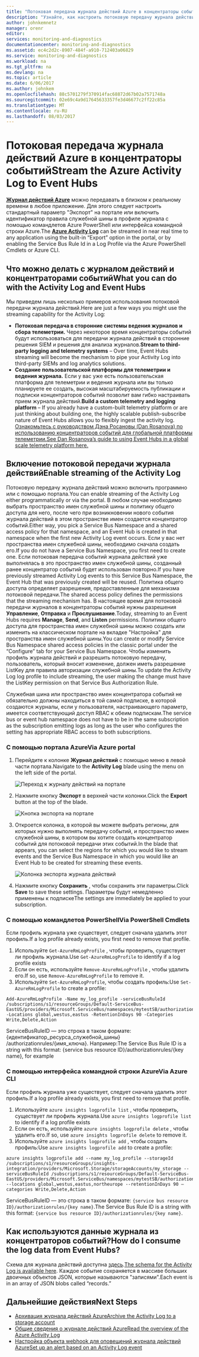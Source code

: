 ```yaml
---
title: "Потоковая передача журнала действий Azure в концентраторы событий | Документация Майкрософт"
description: "Узнайте, как настроить потоковую передачу журнала действий Azure в концентраторы событий."
author: johnkemnetz
manager: orenr
editor: 
services: monitoring-and-diagnostics
documentationcenter: monitoring-and-diagnostics
ms.assetid: ec4c2d2c-8907-484f-a910-712403a06829
ms.service: monitoring-and-diagnostics
ms.workload: na
ms.tgt_pltfrm: na
ms.devlang: na
ms.topic: article
ms.date: 6/06/2017
ms.author: johnkem
ms.openlocfilehash: 88c5701279f370914fac68872d67b02a7571748a
ms.sourcegitcommit: 02e69c4a9d17645633357fe3d46677c2ff22c85a
ms.translationtype: MT
ms.contentlocale: ru-RU
ms.lasthandoff: 08/03/2017
---
```

# <a name="stream-the-azure-activity-log-to-event-hubs"></a><span data-ttu-id="1627d-103">Потоковая передача журнала действий Azure в концентраторы событий</span><span class="sxs-lookup"><span data-stu-id="1627d-103">Stream the Azure Activity Log to Event Hubs</span></span>
<span data-ttu-id="1627d-104">[**Журнал действий Azure**](monitoring-overview-activity-logs.md) можно передавать в близком к реальному времени в любое приложение. Для этого следует настроить стандартный параметр "Экспорт" на портале или включить идентификатор правила служебной шины в профиле журнала с помощью командлетов Azure PowerShell или интерфейса командной строки Azure.</span><span class="sxs-lookup"><span data-stu-id="1627d-104">The [**Azure Activity Log**](monitoring-overview-activity-logs.md) can be streamed in near real time to any application using the built-in “Export” option in the portal, or by enabling the Service Bus Rule Id in a Log Profile via the Azure PowerShell Cmdlets or Azure CLI.</span></span>

## <a name="what-you-can-do-with-the-activity-log-and-event-hubs"></a><span data-ttu-id="1627d-105">Что можно делать с журналом действий и концентраторами событий</span><span class="sxs-lookup"><span data-stu-id="1627d-105">What you can do with the Activity Log and Event Hubs</span></span>
<span data-ttu-id="1627d-106">Мы приведем лишь несколько примеров использования потоковой передачи журнала действий.</span><span class="sxs-lookup"><span data-stu-id="1627d-106">Here are just a few ways you might use the streaming capability for the Activity Log:</span></span>

* <span data-ttu-id="1627d-107">**Потоковая передача в сторонние системы ведения журналов и сбора телеметрии.** Через некоторое время концентраторы событий будут использоваться для передачи журнала действий в сторонние решения SIEM и решения для анализа журналов.</span><span class="sxs-lookup"><span data-stu-id="1627d-107">**Stream to third-party logging and telemetry systems** – Over time, Event Hubs streaming will become the mechanism to pipe your Activity Log into third-party SIEMs and log analytics solutions.</span></span>
* <span data-ttu-id="1627d-108">**Создание пользовательской платформы для телеметрии и ведения журнала.** Если у вас уже есть пользовательская платформа для телеметрии и ведения журнала или вы только планируете ее создать, высокая масштабируемость публикации и подписки концентраторов событий позволит вам гибко настраивать прием журнала действий.</span><span class="sxs-lookup"><span data-stu-id="1627d-108">**Build a custom telemetry and logging platform** – If you already have a custom-built telemetry platform or are just thinking about building one, the highly scalable publish-subscribe nature of Event Hubs allows you to flexibly ingest the activity log.</span></span> [<span data-ttu-id="1627d-109">Ознакомьтесь с руководством Дэна Росановы (Dan Rosanova) по использованию концентраторов событий для глобальной платформы телеметрии.</span><span class="sxs-lookup"><span data-stu-id="1627d-109">See Dan Rosanova’s guide to using Event Hubs in a global scale telemetry platform here.</span></span>](https://azure.microsoft.com/documentation/videos/build-2015-designing-and-sizing-a-global-scale-telemetry-platform-on-azure-event-Hubs/)

## <a name="enable-streaming-of-the-activity-log"></a><span data-ttu-id="1627d-110">Включение потоковой передачи журнала действий</span><span class="sxs-lookup"><span data-stu-id="1627d-110">Enable streaming of the Activity Log</span></span>
<span data-ttu-id="1627d-111">Потоковую передачу журнала действий можно включить программно или с помощью портала.</span><span class="sxs-lookup"><span data-stu-id="1627d-111">You can enable streaming of the Activity Log either programmatically or via the portal.</span></span> <span data-ttu-id="1627d-112">В любом случае необходимо выбрать пространство имен служебной шины и политику общего доступа для него, после чего при возникновении нового события журнала действий в этом пространстве имен создается концентратор событий.</span><span class="sxs-lookup"><span data-stu-id="1627d-112">Either way, you pick a Service Bus Namespace and a shared access policy for that namespace, and an Event Hub is created in that namespace when the first new Activity Log event occurs.</span></span> <span data-ttu-id="1627d-113">Если у вас нет пространства имен служебной шины, необходимо сначала создать его.</span><span class="sxs-lookup"><span data-stu-id="1627d-113">If you do not have a Service Bus Namespace, you first need to create one.</span></span> <span data-ttu-id="1627d-114">Если потоковая передача событий журнала действий уже выполнялась в это пространство имен служебной шины, созданный ранее концентратор событий будет использован повторно.</span><span class="sxs-lookup"><span data-stu-id="1627d-114">If you have previously streamed Activity Log events to this Service Bus Namespace, the Event Hub that was previously created will be reused.</span></span> <span data-ttu-id="1627d-115">Политика общего доступа определяет разрешения, предоставленные для механизма потоковой передачи.</span><span class="sxs-lookup"><span data-stu-id="1627d-115">The shared access policy defines the permissions that the streaming mechanism has.</span></span> <span data-ttu-id="1627d-116">В настоящее время для потоковой передачи журналов в концентраторы событий нужны разрешения **Управление**, **Отправка** и **Прослушивание**.</span><span class="sxs-lookup"><span data-stu-id="1627d-116">Today, streaming to an Event Hubs requires **Manage**, **Send**, and **Listen** permissions.</span></span> <span data-ttu-id="1627d-117">Политики общего доступа для пространства имен служебной шины можно создать или изменить на классическом портале на вкладке "Настройка" для пространства имен служебной шины.</span><span class="sxs-lookup"><span data-stu-id="1627d-117">You can create or modify Service Bus Namespace shared access policies in the classic portal under the “Configure” tab for your Service Bus Namespace.</span></span> <span data-ttu-id="1627d-118">Чтобы изменить профиль журнала действий и разрешить потоковую передачу, пользователь, который вносит изменение, должен иметь разрешение ListKey для правила авторизации служебной шины.</span><span class="sxs-lookup"><span data-stu-id="1627d-118">To update the Activity Log log profile to include streaming, the user making the change must have the ListKey permission on that Service Bus Authorization Rule.</span></span>

<span data-ttu-id="1627d-119">Служебная шина или пространство имен концентратора событий не обязательно должны находиться в той самой подписке, в которой создаются журналы, если у пользователя, настраивающего параметр, имеется соответствующий доступ RBAC к обеим подпискам.</span><span class="sxs-lookup"><span data-stu-id="1627d-119">The service bus or event hub namespace does not have to be in the same subscription as the subscription emitting logs as long as the user who configures the setting has appropriate RBAC access to both subscriptions.</span></span>

### <a name="via-azure-portal"></a><span data-ttu-id="1627d-120">С помощью портала Azure</span><span class="sxs-lookup"><span data-stu-id="1627d-120">Via Azure portal</span></span>
1. <span data-ttu-id="1627d-121">Перейдите к колонке **Журнал действий** с помощью меню в левой части портала.</span><span class="sxs-lookup"><span data-stu-id="1627d-121">Navigate to the **Activity Log** blade using the menu on the left side of the portal.</span></span>
   
    ![Переход к журналу действий на портале](./media/monitoring-overview-activity-logs/activity-logs-portal-navigate.png)
2. <span data-ttu-id="1627d-123">Нажмите кнопку **Экспорт** в верхней части колонки.</span><span class="sxs-lookup"><span data-stu-id="1627d-123">Click the **Export** button at the top of the blade.</span></span>
   
    ![Кнопка экспорта на портале](./media/monitoring-overview-activity-logs/activity-logs-portal-export.png)
3. <span data-ttu-id="1627d-125">Откроется колонка, в которой вы можете выбрать регионы, для которых нужно выполнять передачу событий, и пространство имен служебной шины, в котором вы хотите создать концентратор событий для потоковой передачи этих событий.</span><span class="sxs-lookup"><span data-stu-id="1627d-125">In the blade that appears, you can select the regions for which you would like to stream events and the Service Bus Namespace in which you would like an Event Hub to be created for streaming these events.</span></span>
   
    ![Колонка экспорта журнала действий](./media/monitoring-overview-activity-logs/activity-logs-portal-export-blade.png)
4. <span data-ttu-id="1627d-127">Нажмите кнопку **Сохранить** , чтобы сохранить эти параметры.</span><span class="sxs-lookup"><span data-stu-id="1627d-127">Click **Save** to save these settings.</span></span> <span data-ttu-id="1627d-128">Параметры будут немедленно применены к подписке</span><span class="sxs-lookup"><span data-stu-id="1627d-128">The settings are immediately be applied to your subscription.</span></span>

### <a name="via-powershell-cmdlets"></a><span data-ttu-id="1627d-129">С помощью командлетов PowerShell</span><span class="sxs-lookup"><span data-stu-id="1627d-129">Via PowerShell Cmdlets</span></span>
<span data-ttu-id="1627d-130">Если профиль журнала уже существует, следует сначала удалить этот профиль.</span><span class="sxs-lookup"><span data-stu-id="1627d-130">If a log profile already exists, you first need to remove that profile.</span></span>

1. <span data-ttu-id="1627d-131">Используйте `Get-AzureRmLogProfile` , чтобы проверить, существует ли профиль журнала.</span><span class="sxs-lookup"><span data-stu-id="1627d-131">Use `Get-AzureRmLogProfile` to identify if a log profile exists</span></span>
2. <span data-ttu-id="1627d-132">Если он есть, используйте `Remove-AzureRmLogProfile` , чтобы удалить его.</span><span class="sxs-lookup"><span data-stu-id="1627d-132">If so, use `Remove-AzureRmLogProfile` to remove it.</span></span>
3. <span data-ttu-id="1627d-133">Используйте `Set-AzureRmLogProfile`, чтобы создать профиль:</span><span class="sxs-lookup"><span data-stu-id="1627d-133">Use `Set-AzureRmLogProfile` to create a profile:</span></span>

```
Add-AzureRmLogProfile -Name my_log_profile -serviceBusRuleId /subscriptions/s1/resourceGroups/Default-ServiceBus-EastUS/providers/Microsoft.ServiceBus/namespaces/mytestSB/authorizationrules/RootManageSharedAccessKey -Locations global,westus,eastus -RetentionInDays 90 -Categories Write,Delete,Action
```

<span data-ttu-id="1627d-134">ServiceBusRuleID — это строка в таком формате: {идентификатор_ресурса_служебной_шины} /authorizationrules/{имя_ключа}. Например:</span><span class="sxs-lookup"><span data-stu-id="1627d-134">The Service Bus Rule ID is a string with this format: {service bus resource ID}/authorizationrules/{key name}, for example</span></span> 

### <a name="via-azure-cli"></a><span data-ttu-id="1627d-135">С помощью интерфейса командной строки Azure</span><span class="sxs-lookup"><span data-stu-id="1627d-135">Via Azure CLI</span></span>
<span data-ttu-id="1627d-136">Если профиль журнала уже существует, следует сначала удалить этот профиль.</span><span class="sxs-lookup"><span data-stu-id="1627d-136">If a log profile already exists, you first need to remove that profile.</span></span>

1. <span data-ttu-id="1627d-137">Используйте `azure insights logprofile list` , чтобы проверить, существует ли профиль журнала.</span><span class="sxs-lookup"><span data-stu-id="1627d-137">Use `azure insights logprofile list` to identify if a log profile exists</span></span>
2. <span data-ttu-id="1627d-138">Если он есть, используйте `azure insights logprofile delete` , чтобы удалить его.</span><span class="sxs-lookup"><span data-stu-id="1627d-138">If so, use `azure insights logprofile delete` to remove it.</span></span>
3. <span data-ttu-id="1627d-139">Используйте `azure insights logprofile add` , чтобы создать профиль:</span><span class="sxs-lookup"><span data-stu-id="1627d-139">Use `azure insights logprofile add` to create a profile:</span></span>

```
azure insights logprofile add --name my_log_profile --storageId /subscriptions/s1/resourceGroups/insights-integration/providers/Microsoft.Storage/storageAccounts/my_storage --serviceBusRuleId /subscriptions/s1/resourceGroups/Default-ServiceBus-EastUS/providers/Microsoft.ServiceBus/namespaces/mytestSB/authorizationrules/RootManageSharedAccessKey --locations global,westus,eastus,northeurope --retentionInDays 90 –categories Write,Delete,Action
```

<span data-ttu-id="1627d-140">ServiceBusRuleID — это строка в таком формате: `{service bus resource ID}/authorizationrules/{key name}`.</span><span class="sxs-lookup"><span data-stu-id="1627d-140">The Service Bus Rule ID is a string with this format: `{service bus resource ID}/authorizationrules/{key name}`.</span></span>

## <a name="how-do-i-consume-the-log-data-from-event-hubs"></a><span data-ttu-id="1627d-141">Как используются данные журнала из концентраторов событий?</span><span class="sxs-lookup"><span data-stu-id="1627d-141">How do I consume the log data from Event Hubs?</span></span>
<span data-ttu-id="1627d-142">Схема для журнала действий доступна [здесь](monitoring-overview-activity-logs.md).</span><span class="sxs-lookup"><span data-stu-id="1627d-142">[The schema for the Activity Log is available here](monitoring-overview-activity-logs.md).</span></span> <span data-ttu-id="1627d-143">Каждое событие сохраняется в массиве больших двоичных объектов JSON, которые называются "записями".</span><span class="sxs-lookup"><span data-stu-id="1627d-143">Each event is in an array of JSON blobs called “records.”</span></span>

## <a name="next-steps"></a><span data-ttu-id="1627d-144">Дальнейшие действия</span><span class="sxs-lookup"><span data-stu-id="1627d-144">Next Steps</span></span>
* [<span data-ttu-id="1627d-145">Архивация журнала действий Azure</span><span class="sxs-lookup"><span data-stu-id="1627d-145">Archive the Activity Log to a storage account</span></span>](monitoring-archive-activity-log.md)
* [<span data-ttu-id="1627d-146">Общие сведения о журнале действий Azure</span><span class="sxs-lookup"><span data-stu-id="1627d-146">Read the overview of the Azure Activity Log</span></span>](monitoring-overview-activity-logs.md)
* [<span data-ttu-id="1627d-147">Настройка объекта webhook для оповещений журнала действий Azure</span><span class="sxs-lookup"><span data-stu-id="1627d-147">Set up an alert based on an Activity Log event</span></span>](insights-auditlog-to-webhook-email.md)


